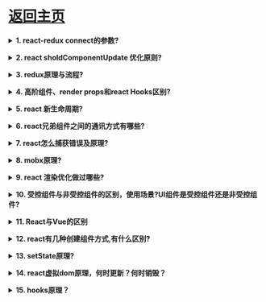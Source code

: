 # [返回主页](https://github.com/evenMai92/front-end-interview/blob/master/README.md)

<b><details><summary>1. react-redux connect的参数?</summary></b>
答案：[详解](https://www.cnblogs.com/passkey/p/9910760.html)

公司：今日头条
</details>

<b><details><summary>2. react sholdComponentUpdate 优化原则?</summary></b>
答案：[详解](https://segmentfault.com/a/1190000018549047)

公司：今日头条
</details>

<b><details><summary>3. redux原理与流程?</summary></b>
答案：[详解](https://segmentfault.com/a/1190000004236064)

公司：阿里
</details>

<b><details><summary>4. 高阶组件、render props和react Hooks区别?</summary></b>
答案：[详解](https://cloud.tencent.com/developer/article/1597249)

公司：腾讯云
</details>

<b><details><summary>5. react 新生命周期?</summary></b>
答案：[详解](https://segmentfault.com/a/1190000016617400?utm_source=tag-newest)

公司：腾讯
</details>

<b><details><summary>6. react兄弟组件之间的通讯方式有哪些?</summary></b>
答案：[详解](https://www.jianshu.com/p/fb915d9c99c4)

公司：阿里
</details>

<b><details><summary>7. react怎么捕获错误及原理?</summary></b>
答案：[详解](https://zhuanlan.zhihu.com/p/30944647)

公司：阿里
</details>

<b><details><summary>8. mobx原理?</summary></b>
答案：[详解](https://zhuanlan.zhihu.com/p/25585910)

公司：阿里
</details>

<b><details><summary>9. react 渲染优化做过哪些?</summary></b>
答案：[详解](https://blog.csdn.net/weixin_33858249/article/details/91413260)

公司：阿里
</details>

<b><details><summary>10. 受控组件与非受控组件的区别，使用场景?UI组件是受控组件还是非受控组件?</summary></b>
答案：
>受控组件（Controlled Component）代指那些交由 React 控制并且所有的表单数据统一存放的组件。而非受控组件（Uncontrolled Component）则是由DOM存放表单数据，并非存放在 React 组件中;

[详解](https://zhuanlan.zhihu.com/p/93335058)

公司：阿里
</details>

<b><details><summary>11. React与Vue的区别</summary></b>
答案：
1. 相同点
* 都有组件化开发和Virtual DOM
* 都支持props进行父子组件间数据通信
* 都支持数据驱动视图, 不直接操作真实DOM, 更新状态数据界面就自动更新
* 都支持服务器端渲染
* 都有支持native的方案,React的React Native,Vue的Weex

2. 不同点
* 数据绑定: vue实现了数据的双向绑定,react数据流动是单向的
* 组件写法不一样, React推荐的做法是 JSX , 也就是把HTML和CSS全都写进JavaScript了,即'all in js'; Vue推荐的做法是webpack+vue-loader的单文件组件格式,即html,css,js写在同一个文件
* state对象在react应用中不可变的,需要使用setState方法更新状态;在vue中,state对象不是必须的,数据由data属性在vue对象中管理
* virtual DOM不一样,vue会跟踪每一个组件的依赖关系,不需要重新渲染整个组件树.而对于React而言,每当应用的状态被改变时,全部组件都会重新渲染,所以react中会需要shouldComponentUpdate这个生命周期函数方法来进行控制
* React严格上只针对MVC的view层,Vue则是MVVM模式

[详解](https://yq.aliyun.com/articles/617788?utm_content=m_1000007917)

公司：阿里
</details>

<b><details><summary>12. react有几种创建组件方式,有什么区别?</summary></b>
答案：[详解](https://www.cnblogs.com/wonyun/p/5930333.html)

公司：顺丰科技
</details>

<b><details><summary>13. setState原理?</summary></b>
答案：

[表现](https://zhuanlan.zhihu.com/p/61847529)

[源码解析](https://segmentfault.com/a/1190000015713347)

</details>

<b><details><summary>14. react虚拟dom原理，何时更新？何时销毁？</summary></b>
答案：

公司：阿里
</details>

<b><details><summary>15. hooks原理？</summary></b>
答案：[详解](https://www.jianshu.com/p/b9ac8fa849f1)
</details>
